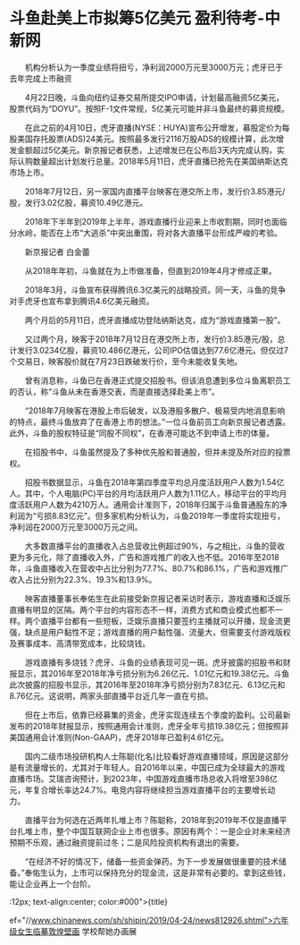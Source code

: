 # 斗鱼赴美上市拟筹5亿美元 盈利待考-中新网

　　机构分析认为一季度业绩将扭亏，净利润2000万元至3000万元；虎牙已于去年完成上市融资

　　4月22日晚，斗鱼向纽约证券交易所提交IPO申请，计划最高融资5亿美元，股票代码为“DOYU”。按照F-1文件常规，5亿美元可能并非斗鱼最终的募资规模。

　　在此之前的4月10日，虎牙直播(NYSE：HUYA)宣布公开增发，募股定价为每股美国存托股票(ADS)24美元。按照最多发行2116万股ADS的规模计算，此次增发金额超过5亿美元。新京报记者获悉，上述增发已在公布后3天内完成认购，实际认购数量超出计划发行总量。2018年5月11日，虎牙直播已抢先在美国纳斯达克市场上市。

　　2018年7月12日，另一家国内直播平台映客在港交所上市，发行价3.85港元/股，发行3.02亿股，募资10.49亿港元。

　　2018年下半年到2019年上半年，游戏直播行业迎来上市收割期，同时也面临分水岭，能否在上市“大逃杀”中突出重围，将对各大直播平台形成严峻的考验。

　　新京报记者 白金蕾

　　从2018年年初，斗鱼就在为上市做准备，但直到2019年4月才修成正果。

　　2018年3月，斗鱼宣布获得腾讯6.3亿美元的战略投资。同一天，斗鱼的竞争对手虎牙也宣布拿到腾讯4.6亿美元融资。

　　两个月后的5月11日，虎牙直播成功登陆纳斯达克，成为“游戏直播第一股”。

　　又过两个月，映客于2018年7月12日在港交所上市，发行价3.85港元/股，总计发行3.0234亿股，募资10.486亿港元，公司IPO估值达到77.6亿港元。但仅过7个交易日，映客股价就在7月23日跌破发行价，至今未能收复失地。

　　曾有消息称，斗鱼已在香港正式提交招股书。但该消息遭到多位斗鱼离职员工的否认，称“斗鱼从未在香港交表，而是直接选择赴美上市”。

　　“2018年7月映客在港股上市后破发，以及港股多散户、极易受内地消息影响的特点，最终斗鱼放弃了在香港上市的想法。”一位斗鱼前员工向新京报记者透露。此外，斗鱼的股权特征是“同股不同权”，在香港可能达不到申请上市的体量。

　　在招股书中，斗鱼虽然提及了多种优先股和普通股，但并未提及所对应的投票权。

　　招股书数据显示，斗鱼在2018年第四季度平均总月度活跃用户人数为1.54亿人。其中，个人电脑(PC)平台的月均活跃用户人数为1.11亿人，移动平台的平均月度活跃用户人数为4210万人。通用会计准则下，2018年归属于斗鱼普通股东的净利润为“亏损8.83亿元”。但多家机构分析认为，斗鱼2019年一季度将实现扭亏，净利润在2000万元至3000万元之间。

　　大多数直播平台的直播收入占总营收比例超过90%，与之相比，斗鱼的营收更为多元化，除了直播收入外，广告和游戏推广的收入也不低。2016年至2018年，斗鱼直播收入在营收中占比分别为77.7%、80.7%和86.1%，广告和游戏推广收入占比分别为22.3%、19.3%和13.9%。

　　映客直播董事长奉佑生在此前接受新京报记者采访时表示，游戏直播和泛娱乐直播有明显的区隔。两个平台的内容形态不一样，消费方式和商业模式也都不一样。两个直播平台都有一些短板，泛娱乐直播只要签约主播就可以开播，现金流更强，缺点是用户黏性不足；游戏直播的用户黏性强、流量大，但需要支付游戏版权及赛事成本、高清带宽成本，比较烧钱。

　　游戏直播有多烧钱？虎牙、斗鱼的业绩表现可见一斑。虎牙披露的招股书和财报显示，其2016年至2018年净亏损分别为6.26亿元、1.01亿元和19.38亿元。斗鱼此次披露的招股书显示，其2016年至2018年净亏损分别为7.83亿元、6.13亿元和8.76亿元。这说明，两家头部直播平台近几年一直在亏损。

　　但在上市后，依靠已经募集的资金，虎牙实现连续五个季度的盈利。公司最新发布的2018年财报显示，按照通用会计准则，虎牙全年亏损19.38亿元；但按照非美国通用会计准则(Non-GAAP)，虎牙2018年已盈利4.61亿元。

　　国内二级市场投研机构人士陈聪(化名)比较看好游戏直播领域，原因是这部分是有流量增长的，尤其对于年轻人。自2016年以来，中国已成为全球最大的游戏直播市场。艾瑞咨询预计，到2023年，中国游戏直播市场总收入将增至398亿元，年复合增长率达24.7%。电竞内容将继续担当游戏直播平台的主要增长动力。

　　直播平台为何选在近两年扎堆上市？陈聪称，2018年到2019年不仅是直播平台扎堆上市，整个中国互联网企业上市也很多。原因有两个：一是企业对未来经济预期不乐观，通过融资提前过冬；二是风险投资机构有退出的需要。

　　“在经济不好的情况下，储备一些资金弹药，为下一步发展做很重要的技术储备。”奉佑生认为，上市可以保持充分的现金流，这是非常有必要的。拿到这些钱，能让企业再上一个台阶。

:12px; text-align:center; color:#000">{title}

ef="//www.chinanews.com/sh/shipin/2019/04-24/news812926.shtml">六年级女生临摹敦煌壁画 学校帮她办画展
